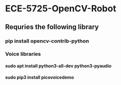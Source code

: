 # ECE-5725-OpenCV-Robot

## Requries the following library
### pip install opencv-contrib-python
### Voice libraries
#### sudo apt install python3-all-dev python3-pyaudio
#### sudo pip3 install picovoicedemo
